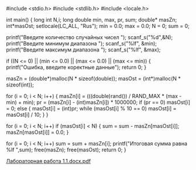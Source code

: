 #include <stdio.h>
#include <stdlib.h>
#include <locale.h>

int main()
{
  long int N,i;
  long double min, max, pr, sum;
  double* masZn;
  int*masOst;
  setlocale(LC_ALL, "Rus");
  min = 0.0; max = 0.0; N = 0; sum = 0;
  
  printf("Введите количество случайных чисел ");
  scanf_s("%d",&N);
  printf("Введите минимум диапазона ");
  scanf_s("%lf", &min);
  printf("Введите максимум диапазона ");
  scanf_s("%lf", &max);
  
  if ((N <= 0) || (min <= 0.0) || (max <= 0.0) || (max <= min))
  {
  	printf("Ошибка, введите коректные данные");
  	return 0;
  }
  
  masZn = (double*)malloc(N * sizeof(double));
  masOst = (int*)malloc(N * sizeof(int));
  
  for (i = 0; i < N; i++)
  {
  	masZn[i] = (((double)rand()) / RAND_MAX * (max - min) + min);
    pr = (masZn[i] - (int)masZn[i]) * 1000000;
    if (pr == 0)
  	  masOst[i] = 0;
  	else
  	{
  	  masOst[i] = (int)pr;
	  while (masOst[i] % 10 == 0)
	    masOst[i] = masOst[i] / 10;
	}
  }

  for (i = 0; i < N; i++)
    if (masOst[i] < N)
	{
   	  sum = sum - masZn[masOst[i]];
	  masZn[masOst[i]] = 0.0;
	}
	
  for (i = 0; i < N; i++)
    sum = sum + masZn[i];
  printf("Итоговая сумма равна %lf ",sum);
  free(masZn);
  free(masOst);
  return 0;
}

[Лабораторная работа 1.1.docx.pdf](https://github.com/MaXoN41k/-1-1-/files/7363576/1.1.docx.pdf)
